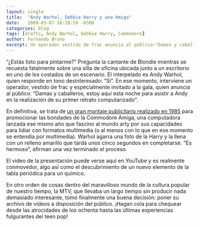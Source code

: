 ```yaml
---
layout: single
title:  "Andy Warhol, Debbie Harry y una Amiga"
date:   2009-03-07 16:28:59 -0300
categories: blog
tags: [drafts, Andy Warhol, Debbie Harry, Commodore]
author: Fernando Bruno
excerpt: Un operador vestido de frac anuncia al público—"Damas y caballeros, estoy aquí esta noche para asistir a Andy en la realización de su primer retrato computarizado".
---
```


“¿Estás listo para pintarme?” Pregunta la cantante de Blondie mientras se recuesta fatalmente sobre una silla de oficina ubicada junto a un escritorio en uno de los costados de un escenario. El interpelado es Andy Warhol, quien responde en tono desinteresado: “Sí”. En ese momento, interviene un operador, vestido de frac y especialmente invitado a la gala, quien anuncia al público: “Damas y caballeros, estoy aquí esta noche para asistir a Andy en la realización de su primer retrato computarizado”.

En definitiva, se trata de [un gran montaje publicitario realizado en 1985](http://www.youtube.com/watch?v=ISvbsZEM1Ww) para promocionar las bondades de la Commodore Amiga, una computadora lanzada ese mismo año que fascino al mundo arty por sus capacidades para lidiar con formatos multimedia (o al menos con lo que en ese momento se entendía por multimedia). Warhol agarra una foto de la Harry y la llena con un relleno amarillo que tarda unos cinco segundos en completarse. “Es hermoso”, afirman una vez terminado el proceso.

El video de la presentación puede verse aquí en YouTube y es realmente conmovedor, algo así como el descubrimiento de un nuevo elemento de la tabla periódica para un químico.

En otro orden de cosas dentro del maravilloso mundo de la cultura popular de nuestro tiempo, la MTV, que llevaba un largo tiempo sin producir nada demasiado interesante, tomó finalmente una buena decisión: poner su archivo de videos a disposición del público. ¡Hagan cola para chequear desde las atrocidades de los ochenta hasta las últimas experiencias fulgurantes del teen pop!

